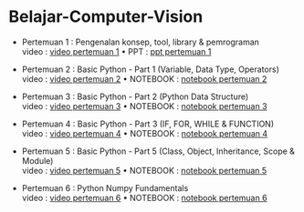 # Belajar-Computer-Vision
 
 
- Pertemuan 1 : Pengenalan konsep, tool, library & pemrograman \
video : [video pertemuan 1](https://www.youtube.com/watch?v=-PHjHe1OYQk) • PPT : [ppt pertemuan 1](01.%20Pengenalan%20konsep,%20tool,%20library%20&%20pemrograman/01.%20Pengenalan%20konsep,%20tool,%20library%20&%20pemrograman.pptx)

- Pertemuan 2 : Basic Python - Part 1 (Variable, Data Type, Operators)\
video : [video pertemuan 2](https://www.youtube.com/watch?v=QvDrelzr9oo) • NOTEBOOK : [notebook pertemuan 2](02.%20Basic%20Python%20-%20Part%201/Basic%20Python%20-%20Part%201.ipynb)

- Pertemuan 3 : Basic Python - Part 2 (Python Data Structure)\
video : [video pertemuan 3](https://www.youtube.com/watch?v=1YJBOgZeEXw) • NOTEBOOK : [notebook pertemuan 3](03.%20Basic%20Python%20-%20Part%202/03%20Basic%20Python%20-%20Part%202.ipynb)

- Pertemuan 4 : Basic Python - Part 3 (IF, FOR, WHILE & FUNCTION)\
video : [video pertemuan 4](https://www.youtube.com/watch?v=_T6y1td48MM) • NOTEBOOK : [notebook pertemuan 4](04.%20Basic%20Python%20-%20Part%203/04.%20Basic%20Python%20-%20Part%203.ipynb)

- Pertemuan 5 : Basic Python - Part 5 (Class, Object, Inheritance, Scope & Module)\
video : [video pertemuan 5](https://www.youtube.com/watch?v=n-L76lU2jqQ) • NOTEBOOK : [notebook pertemuan 5](05.%20Basic%20Python%20-%20Part%204/05.%20Basic%20Python%20-%20Part%204.ipynb)

- Pertemuan 6 : Python Numpy Fundamentals \
video : [video pertemuan 6](https://www.youtube.com/watch?v=xRQOmbuImKk) • NOTEBOOK : [notebook pertemuan 6](06.%20Python%20Numpy%20Fundamentals/06.%20Python%20Numpy%20Fundamentals.ipynb)

